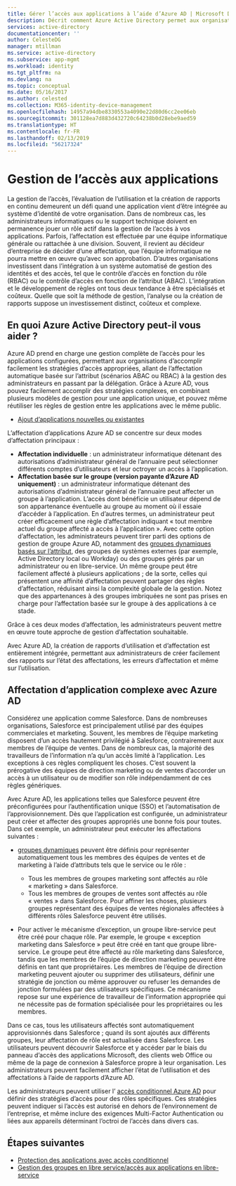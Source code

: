 ```yaml
---
title: Gérer l’accès aux applications à l’aide d’Azure AD | Microsoft Docs
description: Décrit comment Azure Active Directory permet aux organisations de spécifier les applications auxquelles chaque utilisateur a accès.
services: active-directory
documentationcenter: ''
author: CelesteDG
manager: mtillman
ms.service: active-directory
ms.subservice: app-mgmt
ms.workload: identity
ms.tgt_pltfrm: na
ms.devlang: na
ms.topic: conceptual
ms.date: 05/16/2017
ms.author: celested
ms.collection: M365-identity-device-management
ms.openlocfilehash: 14957a94dbe8330553a4090e22d80d6cc2ee06eb
ms.sourcegitcommit: 301128ea7d883d432720c64238b0d28ebe9aed59
ms.translationtype: HT
ms.contentlocale: fr-FR
ms.lasthandoff: 02/13/2019
ms.locfileid: "56217324"
---
```

# <a name="managing-access-to-apps"></a>Gestion de l’accès aux applications
La gestion de l’accès, l’évaluation de l’utilisation et la création de rapports en continu demeurent un défi quand une application vient d’être intégrée au système d’identité de votre organisation. Dans de nombreux cas, les administrateurs informatiques ou le support technique doivent en permanence jouer un rôle actif dans la gestion de l’accès à vos applications. Parfois, l’affectation est effectuée par une équipe informatique générale ou rattachée à une division. Souvent, il revient au décideur d’entreprise de décider d’une affectation, que l’équipe informatique ne pourra mettre en œuvre qu’avec son approbation.  D’autres organisations investissent dans l’intégration à un système automatisé de gestion des identités et des accès, tel que le contrôle d’accès en fonction du rôle (RBAC) ou le contrôle d’accès en fonction de l’attribut (ABAC). L’intégration et le développement de règles ont tous deux tendance à être spécialisés et coûteux. Quelle que soit la méthode de gestion, l’analyse ou la création de rapports suppose un investissement distinct, coûteux et complexe.

## <a name="how-does-azure-active-directory-help"></a>En quoi Azure Active Directory peut-il vous aider ?
 Azure AD prend en charge une gestion complète de l’accès pour les applications configurées, permettant aux organisations d’accomplir facilement les stratégies d’accès appropriées, allant de l’affectation automatique basée sur l’attribut (scénarios ABAC ou RBAC) à la gestion des administrateurs en passant par la délégation. Grâce à Azure AD, vous pouvez facilement accomplir des stratégies complexes, en combinant plusieurs modèles de gestion pour une application unique, et pouvez même réutiliser les règles de gestion entre les applications avec le même public.

* [Ajout d’applications nouvelles ou existantes](configure-single-sign-on-portal.md)

 L’affectation d’applications Azure AD se concentre sur deux modes d’affectation principaux :

* **Affectation individuelle** : un administrateur informatique détenant des autorisations d’administrateur général de l’annuaire peut sélectionner différents comptes d’utilisateurs et leur octroyer un accès à l’application.
* **Affectation basée sur le groupe (version payante d’Azure AD uniquement)** : un administrateur informatique détenant des autorisations d’administrateur général de l’annuaire peut affecter un groupe à l’application. L’accès dont bénéficie un utilisateur dépend de son appartenance éventuelle au groupe au moment où il essaie d’accéder à l’application. En d’autres termes, un administrateur peut créer efficacement une règle d’affectation indiquant « tout membre actuel du groupe affecté a accès à l’application ». Avec cette option d’affectation, les administrateurs peuvent tirer parti des options de gestion de groupe Azure AD, notamment des [groupes dynamiques basés sur l’attribut](../fundamentals/active-directory-groups-create-azure-portal.md), des groupes de systèmes externes (par exemple, Active Directory local ou Workday) ou des groupes gérés par un administrateur ou en libre-service. Un même groupe peut être facilement affecté à plusieurs applications ; de la sorte, celles qui présentent une affinité d’affectation peuvent partager des règles d’affectation, réduisant ainsi la complexité globale de la gestion. Notez que des appartenances à des groupes imbriquées ne sont pas prises en charge pour l’affectation basée sur le groupe à des applications à ce stade.

Grâce à ces deux modes d’affectation, les administrateurs peuvent mettre en œuvre toute approche de gestion d’affectation souhaitable.

Avec Azure AD, la création de rapports d’utilisation et d’affectation est entièrement intégrée, permettant aux administrateurs de créer facilement des rapports sur l’état des affectations, les erreurs d’affectation et même sur l’utilisation.

## <a name="complex-application-assignment-with-azure-ad"></a>Affectation d’application complexe avec Azure AD
Considérez une application comme Salesforce. Dans de nombreuses organisations, Salesforce est principalement utilisé par des équipes commerciales et marketing. Souvent, les membres de l’équipe marketing disposent d’un accès hautement privilégié à Salesforce, contrairement aux membres de l’équipe de ventes. Dans de nombreux cas, la majorité des travailleurs de l’information n’a qu’un accès limité à l’application. Les exceptions à ces règles compliquent les choses. C’est souvent la prérogative des équipes de direction marketing ou de ventes d’accorder un accès à un utilisateur ou de modifier son rôle indépendamment de ces règles génériques.

Avec Azure AD, les applications telles que Salesforce peuvent être préconfigurées pour l’authentification unique (SSO) et l’automatisation de l’approvisionnement. Dès que l’application est configurée, un administrateur peut créer et affecter des groupes appropriés une bonne fois pour toutes. Dans cet exemple, un administrateur peut exécuter les affectations suivantes :

* [groupes dynamiques](../fundamentals/active-directory-groups-create-azure-portal.md) peuvent être définis pour représenter automatiquement tous les membres des équipes de ventes et de marketing à l’aide d’attributs tels que le service ou le rôle :
  
  * Tous les membres de groupes marketing sont affectés au rôle « marketing » dans Salesforce.
  * Tous les membres de groupes de ventes sont affectés au rôle « ventes » dans Salesforce. Pour affiner les choses, plusieurs groupes représentant des équipes de ventes régionales affectées à différents rôles Salesforce peuvent être utilisés.
* Pour activer le mécanisme d’exception, un groupe libre-service peut être créé pour chaque rôle. Par exemple, le groupe « exception marketing dans Salesforce » peut être créé en tant que groupe libre-service. Le groupe peut être affecté au rôle marketing dans Salesforce, tandis que les membres de l’équipe de direction marketing peuvent être définis en tant que propriétaires. Les membres de l’équipe de direction marketing peuvent ajouter ou supprimer des utilisateurs, définir une stratégie de jonction ou même approuver ou refuser les demandes de jonction formulées par des utilisateurs spécifiques. Ce mécanisme repose sur une expérience de travailleur de l’information appropriée qui ne nécessite pas de formation spécialisée pour les propriétaires ou les membres.

Dans ce cas, tous les utilisateurs affectés sont automatiquement approvisionnés dans Salesforce ; quand ils sont ajoutés aux différents groupes, leur affectation de rôle est actualisée dans Salesforce. Les utilisateurs peuvent découvrir Salesforce et y accéder par le biais du panneau d’accès des applications Microsoft, des clients web Office ou même de la page de connexion à Salesforce propre à leur organisation. Les administrateurs peuvent facilement afficher l’état de l’utilisation et des affectations à l’aide de rapports d’Azure AD.

Les administrateurs peuvent utiliser l’ [accès conditionnel Azure AD](../active-directory-conditional-access-azure-portal.md) pour définir des stratégies d’accès pour des rôles spécifiques. Ces stratégies peuvent indiquer si l’accès est autorisé en dehors de l’environnement de l’entreprise, et même inclure des exigences Multi-Factor Authentication ou liées aux appareils déterminant l’octroi de l’accès dans divers cas.

## <a name="next-steps"></a>Étapes suivantes
* [Protection des applications avec accès conditionnel](../active-directory-conditional-access-azure-portal.md)
* [Gestion des groupes en libre service/accès aux applications en libre-service](../users-groups-roles/groups-self-service-management.md)
